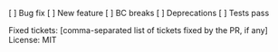 [ ] Bug fix
[ ] New feature
[ ] BC breaks
[ ] Deprecations
[ ] Tests pass

Fixed tickets: [comma-separated list of tickets fixed by the PR, if any]
License: MIT
